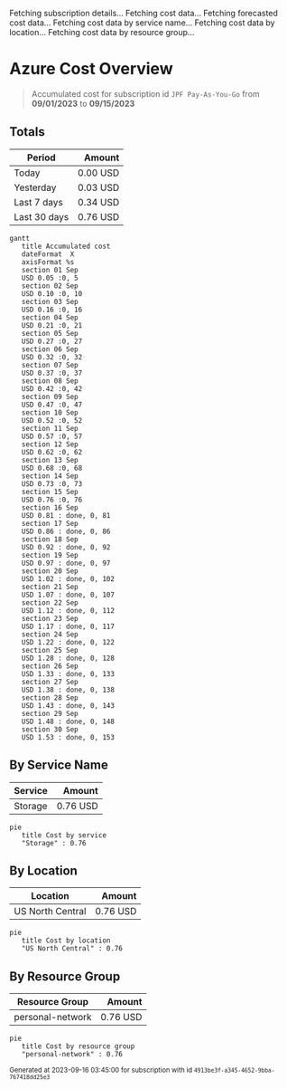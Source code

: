 Fetching subscription details...
Fetching cost data...
Fetching forecasted cost data...
Fetching cost data by service name...
Fetching cost data by location...
Fetching cost data by resource group...
# Azure Cost Overview

> Accumulated cost for subscription id `JPF Pay-As-You-Go` from **09/01/2023** to **09/15/2023**

## Totals

|Period|Amount|
|---|---:|
|Today|0.00 USD|
|Yesterday|0.03 USD|
|Last 7 days|0.34 USD|
|Last 30 days|0.76 USD|

```mermaid
gantt
   title Accumulated cost
   dateFormat  X
   axisFormat %s
   section 01 Sep
   USD 0.05 :0, 5
   section 02 Sep
   USD 0.10 :0, 10
   section 03 Sep
   USD 0.16 :0, 16
   section 04 Sep
   USD 0.21 :0, 21
   section 05 Sep
   USD 0.27 :0, 27
   section 06 Sep
   USD 0.32 :0, 32
   section 07 Sep
   USD 0.37 :0, 37
   section 08 Sep
   USD 0.42 :0, 42
   section 09 Sep
   USD 0.47 :0, 47
   section 10 Sep
   USD 0.52 :0, 52
   section 11 Sep
   USD 0.57 :0, 57
   section 12 Sep
   USD 0.62 :0, 62
   section 13 Sep
   USD 0.68 :0, 68
   section 14 Sep
   USD 0.73 :0, 73
   section 15 Sep
   USD 0.76 :0, 76
   section 16 Sep
   USD 0.81 : done, 0, 81
   section 17 Sep
   USD 0.86 : done, 0, 86
   section 18 Sep
   USD 0.92 : done, 0, 92
   section 19 Sep
   USD 0.97 : done, 0, 97
   section 20 Sep
   USD 1.02 : done, 0, 102
   section 21 Sep
   USD 1.07 : done, 0, 107
   section 22 Sep
   USD 1.12 : done, 0, 112
   section 23 Sep
   USD 1.17 : done, 0, 117
   section 24 Sep
   USD 1.22 : done, 0, 122
   section 25 Sep
   USD 1.28 : done, 0, 128
   section 26 Sep
   USD 1.33 : done, 0, 133
   section 27 Sep
   USD 1.38 : done, 0, 138
   section 28 Sep
   USD 1.43 : done, 0, 143
   section 29 Sep
   USD 1.48 : done, 0, 148
   section 30 Sep
   USD 1.53 : done, 0, 153
```

## By Service Name

|Service|Amount|
|---|---:|
|Storage|0.76 USD|

```mermaid
pie
   title Cost by service
   "Storage" : 0.76
```

## By Location

|Location|Amount|
|---|---:|
|US North Central|0.76 USD|

```mermaid
pie
   title Cost by location
   "US North Central" : 0.76
```

## By Resource Group

|Resource Group|Amount|
|---|---:|
|personal-network|0.76 USD|

```mermaid
pie
   title Cost by resource group
   "personal-network" : 0.76
```

<sup>Generated at 2023-09-16 03:45:00 for subscription with id `4913be3f-a345-4652-9bba-767418dd25e3`</sup>
